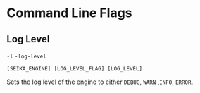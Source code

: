 # Command Line Flags

## Log Level

`-l` `-log-level`

```
[SEIKA_ENGINE] [LOG_LEVEL_FLAG] [LOG_LEVEL]
```

Sets the log level of the engine to either `DEBUG`, `WARN` ,`INFO`, `ERROR`.
